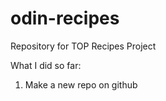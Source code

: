 # odin-recipes
Repository for TOP Recipes Project


What I did so far:
1. Make a new repo on github
